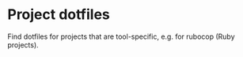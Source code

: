 # Project dotfiles

Find dotfiles for projects that are tool-specific, e.g. for rubocop (Ruby projects).

